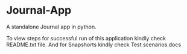 # Journal-App
A standalone Journal app in python.

To view steps for successful run of this application kindly check README.txt file.
And for Snapshorts kindly check Test scenarios.docs
